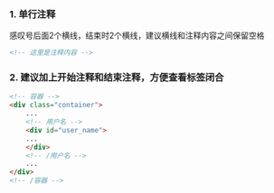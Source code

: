 ### 1. 单行注释
感叹号后面2个横线，结束时2个横线，建议横线和注释内容之间保留空格

```html
<!-- 这里是注释内容 -->
```
### 2. 建议加上开始注释和结束注释，方便查看标签闭合

```html
<!-- 容器 -->
<div class="container">
    ...
    <!-- 用户名 -->
    <div id="user_name">
    ...
    </div>
    <!-- /用户名 -->
    ...
</div>
<!-- /容器 -->
```